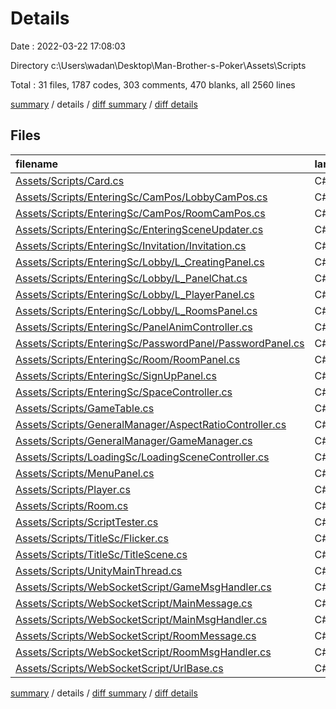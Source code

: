 # Details

Date : 2022-03-22 17:08:03

Directory c:\Users\wadan\Desktop\Man-Brother-s-Poker\Assets\Scripts

Total : 31 files,  1787 codes, 303 comments, 470 blanks, all 2560 lines

[summary](results.md) / details / [diff summary](diff.md) / [diff details](diff-details.md)

## Files
| filename | language | code | comment | blank | total |
| :--- | :--- | ---: | ---: | ---: | ---: |
| [Assets/Scripts/Card.cs](/Assets/Scripts/Card.cs) | C# | 11 | 0 | 3 | 14 |
| [Assets/Scripts/EnteringSc/CamPos/LobbyCamPos.cs](/Assets/Scripts/EnteringSc/CamPos/LobbyCamPos.cs) | C# | 15 | 0 | 4 | 19 |
| [Assets/Scripts/EnteringSc/CamPos/RoomCamPos.cs](/Assets/Scripts/EnteringSc/CamPos/RoomCamPos.cs) | C# | 15 | 0 | 4 | 19 |
| [Assets/Scripts/EnteringSc/EnteringSceneUpdater.cs](/Assets/Scripts/EnteringSc/EnteringSceneUpdater.cs) | C# | 44 | 6 | 13 | 63 |
| [Assets/Scripts/EnteringSc/Invitation/Invitation.cs](/Assets/Scripts/EnteringSc/Invitation/Invitation.cs) | C# | 72 | 9 | 21 | 102 |
| [Assets/Scripts/EnteringSc/Lobby/L_CreatingPanel.cs](/Assets/Scripts/EnteringSc/Lobby/L_CreatingPanel.cs) | C# | 70 | 4 | 17 | 91 |
| [Assets/Scripts/EnteringSc/Lobby/L_PanelChat.cs](/Assets/Scripts/EnteringSc/Lobby/L_PanelChat.cs) | C# | 39 | 1 | 7 | 47 |
| [Assets/Scripts/EnteringSc/Lobby/L_PlayerPanel.cs](/Assets/Scripts/EnteringSc/Lobby/L_PlayerPanel.cs) | C# | 41 | 4 | 15 | 60 |
| [Assets/Scripts/EnteringSc/Lobby/L_RoomsPanel.cs](/Assets/Scripts/EnteringSc/Lobby/L_RoomsPanel.cs) | C# | 29 | 2 | 3 | 34 |
| [Assets/Scripts/EnteringSc/PanelAnimController.cs](/Assets/Scripts/EnteringSc/PanelAnimController.cs) | C# | 63 | 4 | 9 | 76 |
| [Assets/Scripts/EnteringSc/PasswordPanel/PasswordPanel.cs](/Assets/Scripts/EnteringSc/PasswordPanel/PasswordPanel.cs) | C# | 44 | 5 | 13 | 62 |
| [Assets/Scripts/EnteringSc/Room/RoomPanel.cs](/Assets/Scripts/EnteringSc/Room/RoomPanel.cs) | C# | 254 | 45 | 65 | 364 |
| [Assets/Scripts/EnteringSc/SignUpPanel.cs](/Assets/Scripts/EnteringSc/SignUpPanel.cs) | C# | 23 | 1 | 8 | 32 |
| [Assets/Scripts/EnteringSc/SpaceController.cs](/Assets/Scripts/EnteringSc/SpaceController.cs) | C# | 16 | 1 | 7 | 24 |
| [Assets/Scripts/GameTable.cs](/Assets/Scripts/GameTable.cs) | C# | 17 | 0 | 6 | 23 |
| [Assets/Scripts/GeneralManager/AspectRatioController.cs](/Assets/Scripts/GeneralManager/AspectRatioController.cs) | C# | 247 | 146 | 67 | 460 |
| [Assets/Scripts/GeneralManager/GameManager.cs](/Assets/Scripts/GeneralManager/GameManager.cs) | C# | 142 | 23 | 42 | 207 |
| [Assets/Scripts/LoadingSc/LoadingSceneController.cs](/Assets/Scripts/LoadingSc/LoadingSceneController.cs) | C# | 43 | 0 | 12 | 55 |
| [Assets/Scripts/MenuPanel.cs](/Assets/Scripts/MenuPanel.cs) | C# | 21 | 0 | 9 | 30 |
| [Assets/Scripts/Player.cs](/Assets/Scripts/Player.cs) | C# | 25 | 5 | 8 | 38 |
| [Assets/Scripts/Room.cs](/Assets/Scripts/Room.cs) | C# | 53 | 1 | 9 | 63 |
| [Assets/Scripts/ScriptTester.cs](/Assets/Scripts/ScriptTester.cs) | C# | 15 | 4 | 5 | 24 |
| [Assets/Scripts/TitleSc/Flicker.cs](/Assets/Scripts/TitleSc/Flicker.cs) | C# | 32 | 1 | 9 | 42 |
| [Assets/Scripts/TitleSc/TitleScene.cs](/Assets/Scripts/TitleSc/TitleScene.cs) | C# | 33 | 6 | 12 | 51 |
| [Assets/Scripts/UnityMainThread.cs](/Assets/Scripts/UnityMainThread.cs) | C# | 19 | 0 | 4 | 23 |
| [Assets/Scripts/WebSocketScript/GameMsgHandler.cs](/Assets/Scripts/WebSocketScript/GameMsgHandler.cs) | C# | 12 | 2 | 5 | 19 |
| [Assets/Scripts/WebSocketScript/MainMessage.cs](/Assets/Scripts/WebSocketScript/MainMessage.cs) | C# | 49 | 7 | 18 | 74 |
| [Assets/Scripts/WebSocketScript/MainMsgHandler.cs](/Assets/Scripts/WebSocketScript/MainMsgHandler.cs) | C# | 119 | 10 | 38 | 167 |
| [Assets/Scripts/WebSocketScript/RoomMessage.cs](/Assets/Scripts/WebSocketScript/RoomMessage.cs) | C# | 83 | 9 | 10 | 102 |
| [Assets/Scripts/WebSocketScript/RoomMsgHandler.cs](/Assets/Scripts/WebSocketScript/RoomMsgHandler.cs) | C# | 134 | 7 | 25 | 166 |
| [Assets/Scripts/WebSocketScript/UrlBase.cs](/Assets/Scripts/WebSocketScript/UrlBase.cs) | C# | 7 | 0 | 2 | 9 |

[summary](results.md) / details / [diff summary](diff.md) / [diff details](diff-details.md)
